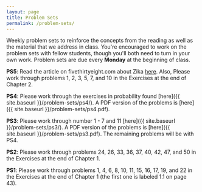 ```yaml
---
layout: page
title: Problem Sets
permalink: /problem-sets/
---
```


Weekly problem sets to reinforce the concepts from the reading as
well as the material that we address in class. You're encouraged to work on the problem sets with fellow students, though you'll both need to turn in your own work. Problem sets are due every **Monday** at the beginning of class.

**PS5**:  Read the article on fivethirtyeight.com about Zika <a href = "https://fivethirtyeight.com/features/why-its-so-hard-to-prove-zika-is-causing-birth-defects/" target = "_blank">here</a>.  Also, Please work through problems 1, 2, 3, 5, 7, and 10 in the Exercises at the end of Chapter 2.

**PS4**: Please work through the exercises in probability found [here]({{ site.baseurl }}/problem-sets/ps4/).  A PDF version of the problems is [here]({{ site.baseurl }}/problem-sets/ps4.pdf).

**PS3**: Please work through number 1 - 7 and 11 [here]({{ site.baseurl }}/problem-sets/ps3/).  A PDF version of the problems is [here]({{ site.baseurl }}/problem-sets/ps3.pdf). The remaining problems will be with PS4.

**PS2**: Please work through problems 24, 26, 33, 36, 37, 40, 42, 47, and 50 in the Exercises at the end of Chapter 1.

**PS1**: Please work through problems 1, 4, 6, 8, 10, 11, 15, 16, 17, 19, and 22 in the Exercises at the end of Chapter 1 (the first one is labeled 1.1 on page 43).